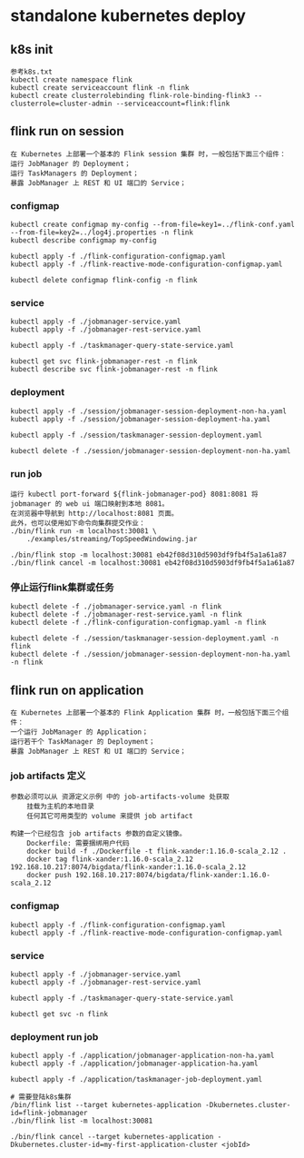 # standalone kubernetes deploy

## k8s init
    参考k8s.txt
    kubectl create namespace flink
    kubectl create serviceaccount flink -n flink
    kubectl create clusterrolebinding flink-role-binding-flink3 --clusterrole=cluster-admin --serviceaccount=flink:flink

## flink run on session
    在 Kubernetes 上部署一个基本的 Flink session 集群 时，一般包括下面三个组件：
    运行 JobManager 的 Deployment；
    运行 TaskManagers 的 Deployment；
    暴露 JobManager 上 REST 和 UI 端口的 Service；

### configmap
    kubectl create configmap my-config --from-file=key1=../flink-conf.yaml  --from-file=key2=../log4j.properties -n flink
    kubectl describe configmap my-config

    kubectl apply -f ./flink-configuration-configmap.yaml
    kubectl apply -f ./flink-reactive-mode-configuration-configmap.yaml

    kubectl delete configmap flink-config -n flink

### service 
    kubectl apply -f ./jobmanager-service.yaml
    kubectl apply -f ./jobmanager-rest-service.yaml

    kubectl apply -f ./taskmanager-query-state-service.yaml

    kubectl get svc flink-jobmanager-rest -n flink
    kubectl describe svc flink-jobmanager-rest -n flink

### deployment
    kubectl apply -f ./session/jobmanager-session-deployment-non-ha.yaml
    kubectl apply -f ./session/jobmanager-session-deployment-ha.yaml

    kubectl apply -f ./session/taskmanager-session-deployment.yaml

    kubectl delete -f ./session/jobmanager-session-deployment-non-ha.yaml

### run job
    运行 kubectl port-forward ${flink-jobmanager-pod} 8081:8081 将 jobmanager 的 web ui 端口映射到本地 8081。
    在浏览器中导航到 http://localhost:8081 页面。
    此外，也可以使用如下命令向集群提交作业：
    ./bin/flink run -m localhost:30081 \
        ./examples/streaming/TopSpeedWindowing.jar

    ./bin/flink stop -m localhost:30081 eb42f08d310d5903df9fb4f5a1a61a87
    ./bin/flink cancel -m localhost:30081 eb42f08d310d5903df9fb4f5a1a61a87

### 停止运行flink集群或任务
    kubectl delete -f ./jobmanager-service.yaml -n flink
    kubectl delete -f ./jobmanager-rest-service.yaml -n flink
    kubectl delete -f ./flink-configuration-configmap.yaml -n flink

    kubectl delete -f ./session/taskmanager-session-deployment.yaml -n flink
    kubectl delete -f ./session/jobmanager-session-deployment-non-ha.yaml -n flink


## flink run on application 
    在 Kubernetes 上部署一个基本的 Flink Application 集群 时，一般包括下面三个组件：
    一个运行 JobManager 的 Application；
    运行若干个 TaskManager 的 Deployment；
    暴露 JobManager 上 REST 和 UI 端口的 Service；

### job artifacts 定义
    参数必须可以从 资源定义示例 中的 job-artifacts-volume 处获取
        挂载为主机的本地目录
        任何其它可用类型的 volume 来提供 job artifact
        
    构建一个已经包含 job artifacts 参数的自定义镜像。
        Dockerfile: 需要捆绑用户代码
        docker build -f ./Dockerfile -t flink-xander:1.16.0-scala_2.12 .
        docker tag flink-xander:1.16.0-scala_2.12 192.168.10.217:8074/bigdata/flink-xander:1.16.0-scala_2.12
        docker push 192.168.10.217:8074/bigdata/flink-xander:1.16.0-scala_2.12

### configmap
    kubectl apply -f ./flink-configuration-configmap.yaml
    kubectl apply -f ./flink-reactive-mode-configuration-configmap.yaml

### service
    kubectl apply -f ./jobmanager-service.yaml
    kubectl apply -f ./jobmanager-rest-service.yaml

    kubectl apply -f ./taskmanager-query-state-service.yaml

    kubectl get svc -n flink

### deployment run job
    kubectl apply -f ./application/jobmanager-application-non-ha.yaml
    kubectl apply -f ./application/jobmanager-application-ha.yaml

    kubectl apply -f ./application/taskmanager-job-deployment.yaml

    # 需要登陆k8s集群
    /bin/flink list --target kubernetes-application -Dkubernetes.cluster-id=flink-jobmanager
    ./bin/flink list -m localhost:30081

    ./bin/flink cancel --target kubernetes-application -Dkubernetes.cluster-id=my-first-application-cluster <jobId>

